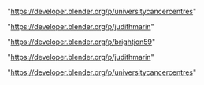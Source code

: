 "https://developer.blender.org/p/universitycancercentres"

"https://developer.blender.org/p/judithmarin"

 
"https://developer.blender.org/p/brightjon59"


"https://developer.blender.org/p/judithmarin"


"https://developer.blender.org/p/universitycancercentres"


 
